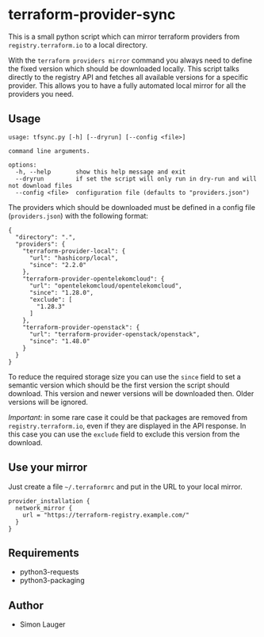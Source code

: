 # terraform-provider-sync

This is a small python script which can mirror terraform providers from `registry.terraform.io` to a local directory.

With the `terraform providers mirror` command you always need to define the fixed version which should be downloaded locally. This script talks directly to the registry API and fetches all available versions for a specific provider. This allows you to have a fully automated local mirror for all the providers you need.

## Usage 

```
usage: tfsync.py [-h] [--dryrun] [--config <file>]

command line arguments.

options:
  -h, --help       show this help message and exit
  --dryrun         if set the script will only run in dry-run and will not download files
  --config <file>  configuration file (defaults to "providers.json")
```

The providers which should be downloaded must be defined in a config file (`providers.json`) with the following format:

```
{
  "directory": ".",
  "providers": {
    "terraform-provider-local": {
      "url": "hashicorp/local",
      "since": "2.2.0"
    },
    "terraform-provider-opentelekomcloud": {
      "url": "opentelekomcloud/opentelekomcloud",
      "since": "1.28.0",
      "exclude": [
        "1.28.3"
      ]
    },
    "terraform-provider-openstack": {
      "url": "terraform-provider-openstack/openstack",
      "since": "1.48.0"
    }
  }
}
```

To reduce the required storage size you can use the `since` field to set a semantic version which should be the first version the script should download. This version and newer versions will be downloaded then. Older versions will be ignored.

*Important:* in some rare case it could be that packages are removed from `registry.terraform.io`, even if they are displayed in the API response. In this case you can use the `exclude` field to exclude this version from the download.

## Use your mirror

Just create a file `~/.terraformrc` and put in the URL to your local mirror.

```
provider_installation {
  network_mirror {
    url = "https://terraform-registry.example.com/"
  }
}
```

## Requirements

- python3-requests
- python3-packaging

## Author

- Simon Lauger
